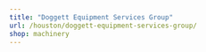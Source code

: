 ```yaml
---
title: "Doggett Equipment Services Group"
url: /houston/doggett-equipment-services-group/
shop: machinery
---
```

